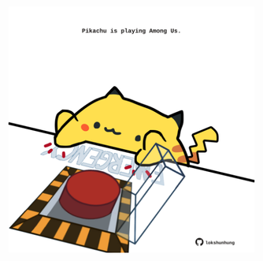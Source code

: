 <!-- built at 27/04/2023, 03:01:08 UTC -->
<p align="center">
  <img width="500" height="500" src="./ReadmeImage.svg">
</p>
